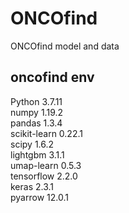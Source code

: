 # ONCOfind
ONCOfind model and data

## oncofind env

Python  3.7.11  
numpy   1.19.2  
pandas  1.3.4   
scikit-learn  0.22.1         
scipy   1.6.2  
lightgbm  3.1.1  
umap-learn  0.5.3  
tensorflow  2.2.0  
keras   2.3.1  
pyarrow   12.0.1  
